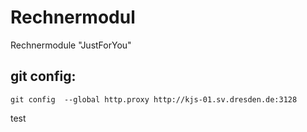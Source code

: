 # Rechnermodul
Rechnermodule "JustForYou"

## git config:
`git config  --global http.proxy http://kjs-01.sv.dresden.de:3128`

test
